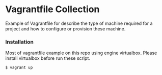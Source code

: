 # Vagrantfile Collection

Example of Vagrantfile for describe the type of machine required for a project and how to configure or provision these machine.

<h3> Installation </h3>

Most of vagrantfile example on this repo using engine virtualbox.
Please install virtualbox before run these script.

~~~~
$ vagrant up
~~~~